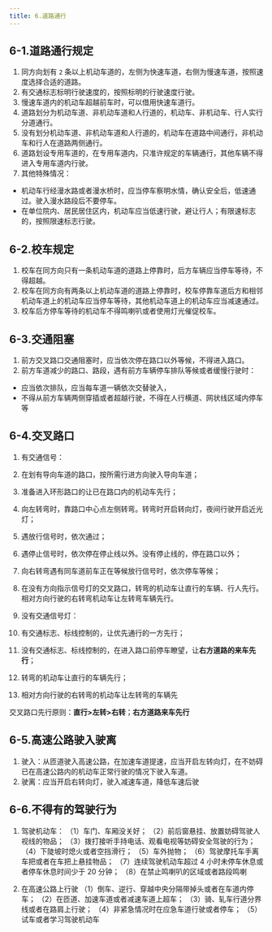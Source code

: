 ```yaml
---
title: 6.道路通行
---
```


## 6-1.道路通行规定

1. 同方向划有 `2` 条以上机动车道的，左侧为快速车道，右侧为慢速车道，按照速度选择合适的道路。
2. 有交通标志标明行驶速度的，按照标明的行驶速度行驶。
3. 慢速车道内的机动车超越前车时，可以借用快速车道行。
4. 道路划分为机动车道、非机动车道和人行道的，机动车、非机动车、行人实行分道通行。
5. 没有划分机动车道、非机动车道和人行道的，机动车在道路中间通行，非机动车和行人在道路两侧通行。
6. 道路划设专用车道的，在专用车道内，只准许规定的车辆通行，其他车辆不得进入专用车道内行驶。
7. 其他特殊情况：
  - 机动车行经漫水路或者漫水桥时，应当停车察明水情，确认安全后，低速通过。驶入漫水路段后不要停车。
  - 在单位院内、居民居住区内，机动车应当低速行驶，避让行人；有限速标志的，按照限速标志行驶。

## 6-2.校车规定

1. 校车在同方向只有一条机动车道的道路上停靠时，后方车辆应当停车等待，不得超越。
2. 校车在同方向有两条以上机动车道的道路上停靠时，校车停靠车道后方和相邻机动车道上的机动车应当停车等待，其他机动车道上的机动车应当减速通过。
3. 校车后方停车等待的机动车不得鸣喇叭或者使用灯光催促校车。

## 6-3.交通阻塞

1. 前方交叉路口交通阻塞时，应当依次停在路口以外等候，不得进入路口。
2. 前方车道减少的路口、路段，遇有前方车辆停车排队等候或者缓慢行驶时：
  - 应当依次排队，应当每车道一辆依次交替驶入，
  - 不得从前方车辆两侧穿插或者超越行驶，不得在人行横道、网状线区域内停车等

## 6-4.交叉路口

1. 有交通信号：
  1. 在划有导向车道的路口，按所需行进方向驶入导向车道；
  2. 准备进入环形路口的让已在路口内的机动车先行；
  3. 向左转弯时，靠路口中心点左侧转弯。转弯时开启转向灯，夜间行驶开启近光灯；
  4. 遇放行信号时，依次通过；
  5. 遇停止信号时，依次停在停止线以外。没有停止线的，停在路口以外；
  6. 向右转弯遇有同车道前车正在等候放行信号时，依次停车等候；
  7. 在没有方向指示信号灯的交叉路口，转弯的机动车让直行的车辆、行人先行。相对方向行驶的右转弯机动车让左转弯车辆先行。

2. 没有交通信号灯：
  1. 有交通标志、标线控制的，让优先通行的一方先行；
  2. 没有交通标志、标线控制的，在进入路口前停车瞭望，让**右方道路的来车先行**；
  3. 转弯的机动车让直行的车辆先行；
  4. 相对方向行驶的右转弯的机动车让左转弯的车辆先

交叉路口先行原则：**直行>左转>右转**；**右方道路来车先行**

## 6-5.高速公路驶入驶离

1. 驶入：从匝道驶入高速公路，在加速车道提速，应当开启左转向灯，在不妨碍已在高速公路内的机动车正常行驶的情况下驶入车道。
2. 驶离：应当开启右转向灯，驶入减速车道，降低车速后驶

## 6-6.不得有的驾驶行为

1. 驾驶机动车：
（1）车门、车厢没关好；
（2）前后窗悬挂、放置妨碍驾驶人视线的物品；
（3）拨打接听手持电话、观看电视等妨碍安全驾驶的行为；
（4）下陡坡时熄火或者空挡滑行；
（5）车外抛物；
（6）驾驶摩托车手离车把或者在车把上悬挂物品；
（7）连续驾驶机动车超过 4 小时未停车休息或者停车休息时间少于 20 分钟；
（8）在禁止鸣喇叭的区域或者路段鸣喇

2. 在高速公路上行驶
（1）倒车、逆行、穿越中央分隔带掉头或者在车道内停车；
（2）在匝道、加速车道或者减速车道上超车；
（3）骑、轧车行道分界线或者在路肩上行驶；
（4）非紧急情况时在应急车道行驶或者停车；
（5）试车或者学习驾驶机动车

